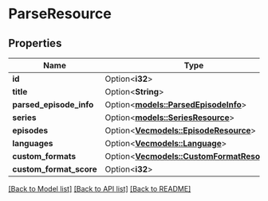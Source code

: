 # ParseResource

## Properties

Name | Type | Description | Notes
------------ | ------------- | ------------- | -------------
**id** | Option<**i32**> |  | [optional]
**title** | Option<**String**> |  | [optional]
**parsed_episode_info** | Option<[**models::ParsedEpisodeInfo**](ParsedEpisodeInfo.md)> |  | [optional]
**series** | Option<[**models::SeriesResource**](SeriesResource.md)> |  | [optional]
**episodes** | Option<[**Vec<models::EpisodeResource>**](EpisodeResource.md)> |  | [optional]
**languages** | Option<[**Vec<models::Language>**](Language.md)> |  | [optional]
**custom_formats** | Option<[**Vec<models::CustomFormatResource>**](CustomFormatResource.md)> |  | [optional]
**custom_format_score** | Option<**i32**> |  | [optional]

[[Back to Model list]](../README.md#documentation-for-models) [[Back to API list]](../README.md#documentation-for-api-endpoints) [[Back to README]](../README.md)


